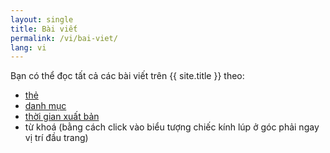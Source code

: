 ```yaml
---
layout: single
title: Bài viết
permalink: /vi/bai-viet/
lang: vi
---
```


Bạn có thể đọc tất cả các bài viết trên {{ site.title }} theo:

- [thẻ](/vi/the/)
- [danh mục](/vi/danh-muc/)
- [thời gian xuất bản](/vi/thoi-gian/)
- từ khoá (bằng cách click vào biểu tượng chiếc kính lúp ở góc phải ngay vị trí đầu trang)
